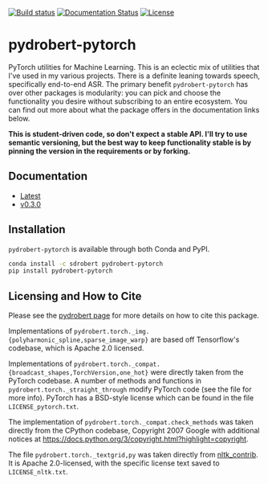 [![Build status](https://ci.appveyor.com/api/projects/status/shj64c2ddtswndhq/branch/master?svg=true)](https://ci.appveyor.com/project/sdrobert/pydrobert-pytorch/branch/master)
[![Documentation Status](https://readthedocs.org/projects/pydrobert-pytorch/badge/?version=latest)](https://pydrobert-pytorch.readthedocs.io/en/latest/?badge=latest)
[![License](https://img.shields.io/badge/License-Apache%202.0-blue.svg)](https://opensource.org/licenses/Apache-2.0)

# pydrobert-pytorch

PyTorch utilities for Machine Learning. This is an eclectic mix of utilities
that I've used in my various projects. There is a definite leaning towards
speech, specifically end-to-end ASR. The primary benefit `pydrobert-pytorch`
has over other packages is modularity: you can pick and choose the
functionality you desire without subscribing to an entire ecosystem. You can
find out more about what the package offers in the documentation links below.

**This is student-driven code, so don't expect a stable API. I'll try to use
semantic versioning, but the best way to keep functionality stable is by
pinning the version in the requirements or by forking.**

## Documentation

- [Latest](https://pydrobert-pytorch.readthedocs.io/en/latest/)
- [v0.3.0](https://pydrobert-pytorch.readthedocs.io/en/v0.3.0/)

## Installation

`pydrobert-pytorch` is available through both Conda and PyPI.

``` bash
conda install -c sdrobert pydrobert-pytorch
pip install pydrobert-pytorch
```

## Licensing and How to Cite

Please see the [pydrobert page](https://github.com/sdrobert/pydrobert) for more
details on how to cite this package.

Implementations of
`pydrobert.torch._img.{polyharmonic_spline,sparse_image_warp}` are based off
Tensorflow's codebase, which is Apache 2.0 licensed.

Implementations of
`pydrobert.torch._compat.{broadcast_shapes,TorchVersion,one_hot}` were directly
taken from the PyTorch codebase. A number of methods and functions in
`pydrobert.torch._straight_through` modify PyTorch code (see the file for more
info). PyTorch has a BSD-style license which can be found in the file
`LICENSE_pytorch.txt`.

The implementation of `pydrobert.torch._compat.check_methods` was taken
directly from the CPython codebase, Copyright 2007 Google with additional
notices at <https://docs.python.org/3/copyright.html?highlight=copyright>.

The file `pydrobert.torch._textgrid,py` was taken directly from
[nltk_contrib](https://github.com/nltk/nltk_contrib/blob/95d1806e2f4e89e960b76a685b1fba2eaa7d5142/nltk_contrib/textgrid.py#L1).
It is Apache 2.0-licensed, with the specific license text saved to
`LICENSE_nltk.txt`.

